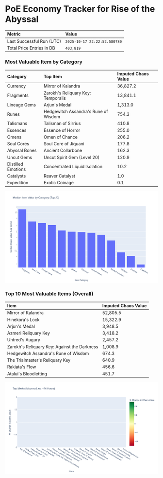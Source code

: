 # PoE Economy Tracker for Rise of the Abyssal

<!-- START_MAINTENANCE -->
| Metric | Value |
|:---|:---|
| Last Successful Run (UTC) | `2025-10-17 22:22:52.580780` |
| Total Price Entries in DB | `403,819` |

<!-- END_MAINTENANCE -->

<!-- START_DATAFRAME_DEBUG -->
<!-- END_DATAFRAME_DEBUG -->

<!-- START_CATEGORY_ANALYSIS -->
### Most Valuable Item by Category
| Category | Top Item | Imputed Chaos Value |
| :--- | :--- | :--- |
| Currency | Mirror of Kalandra | 36,827.2 |
| Fragments | Zarokh's Reliquary Key: Temporalis | 13,841.1 |
| Lineage Gems | Arjun's Medal | 1,313.0 |
| Runes | Hedgewitch Assandra's Rune of Wisdom | 754.3 |
| Talismans | Talisman of Sirrius | 410.8 |
| Essences | Essence of Horror | 255.0 |
| Omens | Omen of Chance | 206.2 |
| Soul Cores | Soul Core of Jiquani | 177.8 |
| Abyssal Bones | Ancient Collarbone | 162.3 |
| Uncut Gems | Uncut Spirit Gem (Level 20) | 120.9 |
| Distilled Emotions | Concentrated Liquid Isolation | 10.2 |
| Catalysts | Reaver Catalyst | 1.0 |
| Expedition | Exotic Coinage | 0.1 |


![Category Analysis Chart](charts/category_analysis.png)
<!-- END_ANALYSIS -->

<!-- START_ANALYSIS -->
### Top 10 Most Valuable Items (Overall)
| Item | Imputed Chaos Value |
| :--- | :--- |
| Mirror of Kalandra | 52,805.5 |
| Hinekora's Lock | 15,322.9 |
| Arjun's Medal | 3,948.5 |
| Azmeri Reliquary Key | 3,418.2 |
| Uhtred's Augury | 2,457.2 |
| Zarokh's Reliquary Key: Against the Darkness | 1,008.9 |
| Hedgewitch Assandra's Rune of Wisdom | 674.3 |
| The Trialmaster's Reliquary Key | 640.9 |
| Rakiata's Flow | 456.6 |
| Atalui's Bloodletting | 451.7 |


![Market Movers Chart](charts/market_movers.png)
<!-- END_ANALYSIS -->
